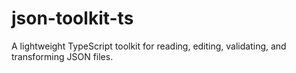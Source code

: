 # json-toolkit-ts
A lightweight TypeScript toolkit for reading, editing, validating, and transforming JSON files. 
